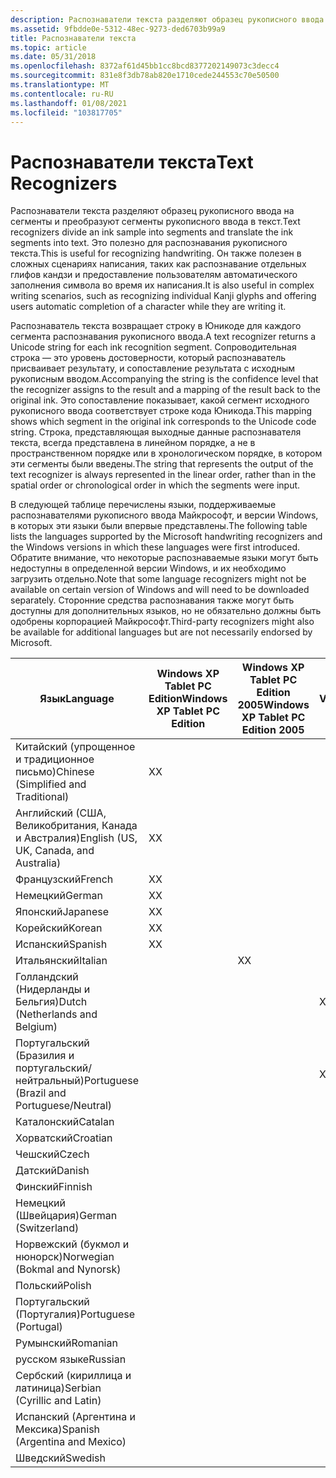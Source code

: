 ```yaml
---
description: Распознаватели текста разделяют образец рукописного ввода на сегменты и преобразуют сегменты рукописного ввода в текст.
ms.assetid: 9fbdde0e-5312-48ec-9273-ded6703b99a9
title: Распознаватели текста
ms.topic: article
ms.date: 05/31/2018
ms.openlocfilehash: 8372af61d45bb1cc8bcd8377202149073c3decc4
ms.sourcegitcommit: 831e8f3db78ab820e1710cede244553c70e50500
ms.translationtype: MT
ms.contentlocale: ru-RU
ms.lasthandoff: 01/08/2021
ms.locfileid: "103817705"
---
```

# <a name="text-recognizers"></a><span data-ttu-id="26d1d-103">Распознаватели текста</span><span class="sxs-lookup"><span data-stu-id="26d1d-103">Text Recognizers</span></span>

<span data-ttu-id="26d1d-104">Распознаватели текста разделяют образец рукописного ввода на сегменты и преобразуют сегменты рукописного ввода в текст.</span><span class="sxs-lookup"><span data-stu-id="26d1d-104">Text recognizers divide an ink sample into segments and translate the ink segments into text.</span></span> <span data-ttu-id="26d1d-105">Это полезно для распознавания рукописного текста.</span><span class="sxs-lookup"><span data-stu-id="26d1d-105">This is useful for recognizing handwriting.</span></span> <span data-ttu-id="26d1d-106">Он также полезен в сложных сценариях написания, таких как распознавание отдельных глифов кандзи и предоставление пользователям автоматического заполнения символа во время их написания.</span><span class="sxs-lookup"><span data-stu-id="26d1d-106">It is also useful in complex writing scenarios, such as recognizing individual Kanji glyphs and offering users automatic completion of a character while they are writing it.</span></span>

<span data-ttu-id="26d1d-107">Распознаватель текста возвращает строку в Юникоде для каждого сегмента распознавания рукописного ввода.</span><span class="sxs-lookup"><span data-stu-id="26d1d-107">A text recognizer returns a Unicode string for each ink recognition segment.</span></span> <span data-ttu-id="26d1d-108">Сопроводительная строка — это уровень достоверности, который распознаватель присваивает результату, и сопоставление результата с исходным рукописным вводом.</span><span class="sxs-lookup"><span data-stu-id="26d1d-108">Accompanying the string is the confidence level that the recognizer assigns to the result and a mapping of the result back to the original ink.</span></span> <span data-ttu-id="26d1d-109">Это сопоставление показывает, какой сегмент исходного рукописного ввода соответствует строке кода Юникода.</span><span class="sxs-lookup"><span data-stu-id="26d1d-109">This mapping shows which segment in the original ink corresponds to the Unicode code string.</span></span> <span data-ttu-id="26d1d-110">Строка, представляющая выходные данные распознавателя текста, всегда представлена в линейном порядке, а не в пространственном порядке или в хронологическом порядке, в котором эти сегменты были введены.</span><span class="sxs-lookup"><span data-stu-id="26d1d-110">The string that represents the output of the text recognizer is always represented in the linear order, rather than in the spatial order or chronological order in which the segments were input.</span></span>

<span data-ttu-id="26d1d-111">В следующей таблице перечислены языки, поддерживаемые распознавателями рукописного ввода Майкрософт, и версии Windows, в которых эти языки были впервые представлены.</span><span class="sxs-lookup"><span data-stu-id="26d1d-111">The following table lists the languages supported by the Microsoft handwriting recognizers and the Windows versions in which these languages were first introduced.</span></span> <span data-ttu-id="26d1d-112">Обратите внимание, что некоторые распознаваемые языки могут быть недоступны в определенной версии Windows, и их необходимо загрузить отдельно.</span><span class="sxs-lookup"><span data-stu-id="26d1d-112">Note that some language recognizers might not be available on certain version of Windows and will need to be downloaded separately.</span></span> <span data-ttu-id="26d1d-113">Сторонние средства распознавания также могут быть доступны для дополнительных языков, но не обязательно должны быть одобрены корпорацией Майкрософт.</span><span class="sxs-lookup"><span data-stu-id="26d1d-113">Third-party recognizers might also be available for additional languages but are not necessarily endorsed by Microsoft.</span></span>



| <span data-ttu-id="26d1d-114">Язык</span><span class="sxs-lookup"><span data-stu-id="26d1d-114">Language</span></span>                                   | <span data-ttu-id="26d1d-115">Windows XP Tablet PC Edition</span><span class="sxs-lookup"><span data-stu-id="26d1d-115">Windows XP Tablet PC Edition</span></span> | <span data-ttu-id="26d1d-116">Windows XP Tablet PC Edition 2005</span><span class="sxs-lookup"><span data-stu-id="26d1d-116">Windows XP Tablet PC Edition 2005</span></span> | <span data-ttu-id="26d1d-117">Windows Vista</span><span class="sxs-lookup"><span data-stu-id="26d1d-117">Windows Vista</span></span> | <span data-ttu-id="26d1d-118">Windows 7</span><span class="sxs-lookup"><span data-stu-id="26d1d-118">Windows 7</span></span> |
|--------------------------------------------|------------------------------|-----------------------------------|---------------|-----------|
| <span data-ttu-id="26d1d-119">Китайский (упрощенное и традиционное письмо)</span><span class="sxs-lookup"><span data-stu-id="26d1d-119">Chinese (Simplified and Traditional)</span></span>       | <span data-ttu-id="26d1d-120">X</span><span class="sxs-lookup"><span data-stu-id="26d1d-120">X</span></span>                            |                                   |               |           |
| <span data-ttu-id="26d1d-121">Английский (США, Великобритания, Канада и Австралия)</span><span class="sxs-lookup"><span data-stu-id="26d1d-121">English (US, UK, Canada, and Australia)</span></span>    | <span data-ttu-id="26d1d-122">X</span><span class="sxs-lookup"><span data-stu-id="26d1d-122">X</span></span>                            |                                   |               |           |
| <span data-ttu-id="26d1d-123">Французский</span><span class="sxs-lookup"><span data-stu-id="26d1d-123">French</span></span>                                     | <span data-ttu-id="26d1d-124">X</span><span class="sxs-lookup"><span data-stu-id="26d1d-124">X</span></span>                            |                                   |               |           |
| <span data-ttu-id="26d1d-125">Немецкий</span><span class="sxs-lookup"><span data-stu-id="26d1d-125">German</span></span>                                     | <span data-ttu-id="26d1d-126">X</span><span class="sxs-lookup"><span data-stu-id="26d1d-126">X</span></span>                            |                                   |               |           |
| <span data-ttu-id="26d1d-127">Японский</span><span class="sxs-lookup"><span data-stu-id="26d1d-127">Japanese</span></span>                                   | <span data-ttu-id="26d1d-128">X</span><span class="sxs-lookup"><span data-stu-id="26d1d-128">X</span></span>                            |                                   |               |           |
| <span data-ttu-id="26d1d-129">Корейский</span><span class="sxs-lookup"><span data-stu-id="26d1d-129">Korean</span></span>                                     | <span data-ttu-id="26d1d-130">X</span><span class="sxs-lookup"><span data-stu-id="26d1d-130">X</span></span>                            |                                   |               |           |
| <span data-ttu-id="26d1d-131">Испанский</span><span class="sxs-lookup"><span data-stu-id="26d1d-131">Spanish</span></span>                                    | <span data-ttu-id="26d1d-132">X</span><span class="sxs-lookup"><span data-stu-id="26d1d-132">X</span></span>                            |                                   |               |           |
| <span data-ttu-id="26d1d-133">Итальянский</span><span class="sxs-lookup"><span data-stu-id="26d1d-133">Italian</span></span>                                    |                              | <span data-ttu-id="26d1d-134">X</span><span class="sxs-lookup"><span data-stu-id="26d1d-134">X</span></span>                                 |               |           |
| <span data-ttu-id="26d1d-135">Голландский (Нидерланды и Бельгия)</span><span class="sxs-lookup"><span data-stu-id="26d1d-135">Dutch (Netherlands and Belgium)</span></span>            |                              |                                   | <span data-ttu-id="26d1d-136">X</span><span class="sxs-lookup"><span data-stu-id="26d1d-136">X</span></span>             |           |
| <span data-ttu-id="26d1d-137">Португальский (Бразилия и португальский/нейтральный)</span><span class="sxs-lookup"><span data-stu-id="26d1d-137">Portuguese (Brazil and Portuguese/Neutral)</span></span> |                              |                                   | <span data-ttu-id="26d1d-138">X</span><span class="sxs-lookup"><span data-stu-id="26d1d-138">X</span></span>             |           |
| <span data-ttu-id="26d1d-139">Каталонский</span><span class="sxs-lookup"><span data-stu-id="26d1d-139">Catalan</span></span>                                    |                              |                                   |               | <span data-ttu-id="26d1d-140">X</span><span class="sxs-lookup"><span data-stu-id="26d1d-140">X</span></span>         |
| <span data-ttu-id="26d1d-141">Хорватский</span><span class="sxs-lookup"><span data-stu-id="26d1d-141">Croatian</span></span>                                   |                              |                                   |               | <span data-ttu-id="26d1d-142">X</span><span class="sxs-lookup"><span data-stu-id="26d1d-142">X</span></span>         |
| <span data-ttu-id="26d1d-143">Чешский</span><span class="sxs-lookup"><span data-stu-id="26d1d-143">Czech</span></span>                                      |                              |                                   |               | <span data-ttu-id="26d1d-144">X</span><span class="sxs-lookup"><span data-stu-id="26d1d-144">X</span></span>         |
| <span data-ttu-id="26d1d-145">Датский</span><span class="sxs-lookup"><span data-stu-id="26d1d-145">Danish</span></span>                                     |                              |                                   |               | <span data-ttu-id="26d1d-146">X</span><span class="sxs-lookup"><span data-stu-id="26d1d-146">X</span></span>         |
| <span data-ttu-id="26d1d-147">Финский</span><span class="sxs-lookup"><span data-stu-id="26d1d-147">Finnish</span></span>                                    |                              |                                   |               | <span data-ttu-id="26d1d-148">X</span><span class="sxs-lookup"><span data-stu-id="26d1d-148">X</span></span>         |
| <span data-ttu-id="26d1d-149">Немецкий (Швейцария)</span><span class="sxs-lookup"><span data-stu-id="26d1d-149">German (Switzerland)</span></span>                       |                              |                                   |               | <span data-ttu-id="26d1d-150">X</span><span class="sxs-lookup"><span data-stu-id="26d1d-150">X</span></span>         |
| <span data-ttu-id="26d1d-151">Норвежский (букмол и нюнорск)</span><span class="sxs-lookup"><span data-stu-id="26d1d-151">Norwegian (Bokmal and Nynorsk)</span></span>             |                              |                                   |               | <span data-ttu-id="26d1d-152">X</span><span class="sxs-lookup"><span data-stu-id="26d1d-152">X</span></span>         |
| <span data-ttu-id="26d1d-153">Польский</span><span class="sxs-lookup"><span data-stu-id="26d1d-153">Polish</span></span>                                     |                              |                                   |               | <span data-ttu-id="26d1d-154">X</span><span class="sxs-lookup"><span data-stu-id="26d1d-154">X</span></span>         |
| <span data-ttu-id="26d1d-155">Португальский (Португалия)</span><span class="sxs-lookup"><span data-stu-id="26d1d-155">Portuguese (Portugal)</span></span>                      |                              |                                   |               | <span data-ttu-id="26d1d-156">X</span><span class="sxs-lookup"><span data-stu-id="26d1d-156">X</span></span>         |
| <span data-ttu-id="26d1d-157">Румынский</span><span class="sxs-lookup"><span data-stu-id="26d1d-157">Romanian</span></span>                                   |                              |                                   |               | <span data-ttu-id="26d1d-158">X</span><span class="sxs-lookup"><span data-stu-id="26d1d-158">X</span></span>         |
| <span data-ttu-id="26d1d-159">русском языке</span><span class="sxs-lookup"><span data-stu-id="26d1d-159">Russian</span></span>                                    |                              |                                   |               | <span data-ttu-id="26d1d-160">X</span><span class="sxs-lookup"><span data-stu-id="26d1d-160">X</span></span>         |
| <span data-ttu-id="26d1d-161">Сербский (кириллица и латиница)</span><span class="sxs-lookup"><span data-stu-id="26d1d-161">Serbian (Cyrillic and Latin)</span></span>               |                              |                                   |               | <span data-ttu-id="26d1d-162">X</span><span class="sxs-lookup"><span data-stu-id="26d1d-162">X</span></span>         |
| <span data-ttu-id="26d1d-163">Испанский (Аргентина и Мексика)</span><span class="sxs-lookup"><span data-stu-id="26d1d-163">Spanish (Argentina and Mexico)</span></span>             |                              |                                   |               | <span data-ttu-id="26d1d-164">X</span><span class="sxs-lookup"><span data-stu-id="26d1d-164">X</span></span>         |
| <span data-ttu-id="26d1d-165">Шведский</span><span class="sxs-lookup"><span data-stu-id="26d1d-165">Swedish</span></span>                                    |                              |                                   |               | <span data-ttu-id="26d1d-166">X</span><span class="sxs-lookup"><span data-stu-id="26d1d-166">X</span></span>         |



 

 

 



